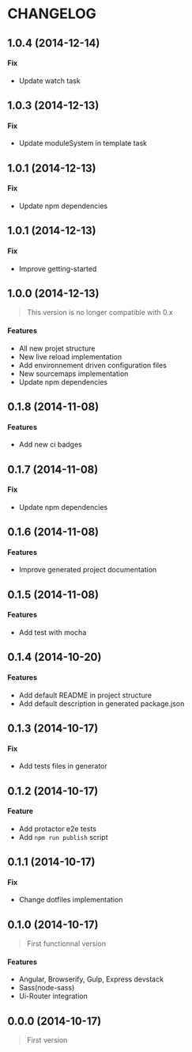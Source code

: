 # CHANGELOG

## 1.0.4 (2014-12-14)

#### Fix

- Update watch task

## 1.0.3 (2014-12-13)

#### Fix

- Update moduleSystem in template task

## 1.0.1 (2014-12-13)

#### Fix

- Update npm dependencies

## 1.0.1 (2014-12-13)

#### Fix

- Improve getting-started

## 1.0.0 (2014-12-13)

> This version is no longer compatible with 0.x

#### Features

- All new projet structure
- New live reload implementation
- Add environnement driven configuration files
- New sourcemaps implementation
- Update npm dependencies

## 0.1.8 (2014-11-08)

#### Features

- Add new ci badges

## 0.1.7 (2014-11-08)

#### Fix

- Update npm dependencies

## 0.1.6 (2014-11-08)

#### Features

- Improve generated project documentation

## 0.1.5 (2014-11-08)

#### Features

- Add test with mocha

## 0.1.4 (2014-10-20)

#### Features

- Add default README in project structure
- Add default description in generated package.json

## 0.1.3 (2014-10-17)

#### Fix

- Add tests files in generator

## 0.1.2 (2014-10-17)

#### Feature

- Add protactor e2e tests
- Add `npm run publish` script

## 0.1.1 (2014-10-17)

#### Fix

- Change dotfiles implementation

## 0.1.0 (2014-10-17)

> First functionnal version

#### Features

- Angular, Browserify, Gulp, Express devstack
- Sass(node-sass)
- Ui-Router integration

## 0.0.0 (2014-10-17)

> First version
